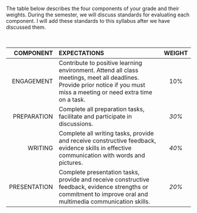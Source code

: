 
The table below describes the four components of your grade and their weights. During the semester, we will discuss standards for evaluating each component. I will add these standards to this syllabus after we have discussed them.  

<br>

| COMPONENT | EXPECTATIONS | WEIGHT |
|---:| :--- | :--: |
| ENGAGEMENT | Contribute to positive learning environment. Attend all class meetings, meet all deadlines. Provide prior notice if you must miss a meeting or need extra time on a task. | 10% |
| PREPARATION | Complete all preparation tasks, facilitate and participate in discussions.  | _30%_ |
| WRITING | Complete all writing tasks, provide and receive constructive feedback, evidence skills in effective communication with words and pictures. | _40%_ |
| PRESENTATION | Complete presentation tasks, provide and receive constructive feedback, evidence strengths or commitment to improve oral and multimedia communication skills. | _20%_ |
